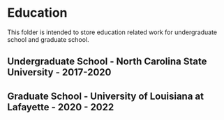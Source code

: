 # Education
This folder is intended to store education related work for undergraduate school and graduate school.

## Undergraduate School - North Carolina State University - 2017-2020

## Graduate School - University of Louisiana at Lafayette - 2020 - 2022
